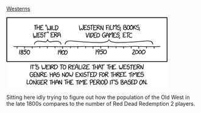 [Westerns](https://xkcd.com/2152)

![Westerns](./random_comic.png)

Sitting here idly trying to figure out how the population of the Old West in the late 1800s compares to the number of Red Dead Redemption 2 players.

